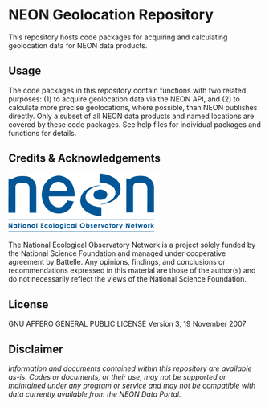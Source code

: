NEON Geolocation Repository
================

<!-- README.md is generated from README.Rmd. Please edit that file -->
<!-- ****** Description ****** -->
This repository hosts code packages for acquiring and calculating geolocation data for NEON data products.

<!-- ****** Usage ****** -->
Usage
-----

The code packages in this repository contain functions with two related purposes: (1) to acquire geolocation data via the NEON API, and (2) to calculate more precise geolocations, where possible, than NEON publishes directly. Only a subset of all NEON data products and named locations are covered by these code packages. See help files for individual packages and functions for details.

<!-- ****** Acknowledgements ****** -->
Credits & Acknowledgements
--------------------------

<!-- HTML tags to produce image, resize, add hyperlink. -->
<!-- ONLY WORKS WITH HTML or GITHUB documents -->
<a href="http://www.neonscience.org/"> <img src="logo.png" width="300px" /> </a>

<!-- Acknowledgements text -->
The National Ecological Observatory Network is a project solely funded by the National Science Foundation and managed under cooperative agreement by Battelle. Any opinions, findings, and conclusions or recommendations expressed in this material are those of the author(s) and do not necessarily reflect the views of the National Science Foundation.

<!-- ****** License ****** -->
License
-------

GNU AFFERO GENERAL PUBLIC LICENSE Version 3, 19 November 2007

<!-- ****** Disclaimer ****** -->
Disclaimer
----------

*Information and documents contained within this repository are available as-is. Codes or documents, or their use, may not be supported or maintained under any program or service and may not be compatible with data currently available from the NEON Data Portal.*
